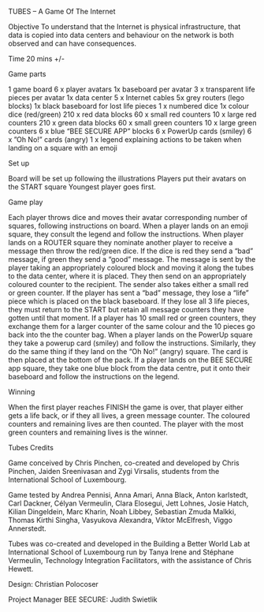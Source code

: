 TUBES – A Game Of The Internet


Objective
To understand that the Internet is physical infrastructure, that data is copied into data centers and behaviour on the network is both observed and can have consequences.


Time
20 mins +/-


Game parts

1 game board
6 x player avatars
1x baseboard per avatar
3 x transparent life pieces per avatar
1x data center
5 x Internet cables
5x grey routers (lego blocks)
1x black baseboard for lost life pieces
1 x numbered dice
1x colour dice (red/green)
210 x red data blocks
60 x small red counters
10 x large red counters
210 x green data blocks
60 x small green counters
10 x large green counters
6 x blue “BEE SECURE APP” blocks
6 x PowerUp cards (smiley)
6 x ”Oh No!” cards (angry)
1 x legend explaining actions to be taken when landing on a square with an emoji


Set up

Board will be set up following the illustrations 
Players put their avatars on the START square
Youngest player goes first. 


Game play

Each player throws dice and moves their avatar corresponding number of squares, following instructions on board.
When a player lands on an emoji square, they consult the legend and follow the instructions.
When player lands on a ROUTER square they nominate another player to receive a message then throw the red/green dice. If the dice is red they send  a “bad” message, if green they send a  “good” message. The message is sent by the player taking an appropriately coloured block and moving it along the tubes to the data center, where it is placed. They then send on an appropriately coloured counter to the recipient. The sender also takes either a small red or green counter. If the player has sent a “bad” message, they lose a “life” piece which is placed on the black baseboard. If they lose all 3 life pieces, they must return to the START but retain all message counters they have gotten until that moment.
If a player has 10 small red or green counters, they exchange them for a larger counter of the same colour and the 10 pieces go back into the the counter bag.
When a player lands on the PowerUp square they take a powerup card (smiley) and follow the instructions. Similarly,  they do the same thing if they land on the “Oh No!” (angry) square. The card is then placed at the bottom of the pack.
If a player lands on the BEE SECURE app square, they take one blue block from the data centre, put it onto their baseboard and follow the instructions on the legend.


Winning

When the first player reaches FINISH the game is over, that player either gets a life back, or if they all lives, a green message counter. The coloured counters and remaining lives are then counted. The player with the most green counters and remaining lives is the winner.


Tubes Credits

Game conceived by Chris Pinchen,  co-created and developed by Chris Pinchen, Jaiden Sreenivasan and Zygi Virsalis, students from the International School of Luxembourg.

Game tested by  Andrea Pennisi, Anna Amari, Anna Black, Anton karlstedt, Carl Dackner, Célyan Vermeulin, Clara Elosegui, Jett Lohnes, Josie Hatch, Kilian Dingeldein, Marc Kharin, Noah Libbey, Sebastian Zmuda Malkki, Thomas Kirthi Singha, Vasyukova Alexandra, Viktor McElfresh, Viggo Annerstedt.

Tubes was co-created and developed in the Building a Better World Lab at International School of Luxembourg run by Tanya Irene and Stéphane Vermeulin, Technology Integration Facilitators, with the assistance of Chris Hewett. 

Design: Christian Polocoser

Project Manager BEE SECURE: Judith Swietlik

